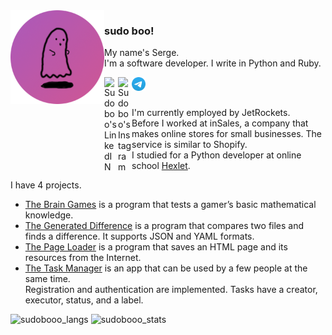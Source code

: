 <img align="left"  width="150" height="150" src="https://github.com/sudobooo/sudobooo/blob/main/ava_circle.png" alt="sudobooo_ava">

### sudo boo!

<p>
My name's Serge.<br>
I'm a software developer. I write in Python and Ruby.
</p>
<a href="https://www.linkedin.com/in/serge-masyutin/">
  <img align="left" alt="Sudoboo's LinkedIN" width="22px" src="https://raw.githubusercontent.com/peterthehan/peterthehan/master/assets/linkedin.svg">
</a>
<a href="https://www.instagram.com/serge_sudoboo/">
  <img align="left" alt="Sudoboo's Instagram" width="22px" src="https://raw.githubusercontent.com/hussainweb/hussainweb/main/icons/instagram.png">
</a>
<a href="https://t.me/serge_masiutin/">
  <img align="left" alt="Sudoboo's Telegram" width="22px" src="https://github.com/sudobooo/sudobooo/blob/main/telegram.png">
</a>

<br>
<br>

I'm currently employed by JetRockets.<br>
Before I worked at inSales, a company that makes online stores for small businesses. The service is similar to Shopify.<br>
I studied for a Python developer at online school [Hexlet](https://ru.hexlet.io/).

I have 4 projects.
- [The Brain Games](https://github.com/sudobooo/brain-games) is a program that tests a gamer’s basic mathematical knowledge.
- [The Generated Difference](https://github.com/sudobooo/gendiff) is a program that compares two files and finds a difference. It supports JSON and YAML formats.
- [The Page Loader](https://github.com/sudobooo/page_loader) is a program that saves an HTML page and its resources from the Internet.
- [The Task Manager](https://github.com/sudobooo/task_manager) is an app that can be used by a few people at the same time.<br>
Registration and authentication are implemented. Tasks have a creator, executor, status, and a label.

<img src="https://github-readme-stats.vercel.app/api/top-langs/?username=sudobooo&layout=compact&theme=synthwave" alt="sudobooo_langs">
<img src="https://github-readme-stats.vercel.app/api?username=sudobooo&show_icons=true&theme=synthwave" alt="sudobooo_stats">
